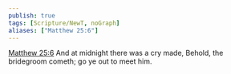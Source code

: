 ```yaml
---
publish: true
tags: [Scripture/NewT, noGraph]
aliases: ["Matthew 25:6"]
---
```

[Matthew 25:6](https://churchofjesuschrist.org/study/scriptures/nt/matt/25?lang=eng&id=p6#p6) And at midnight there was a cry made, Behold, the bridegroom cometh; go ye out to meet him.
